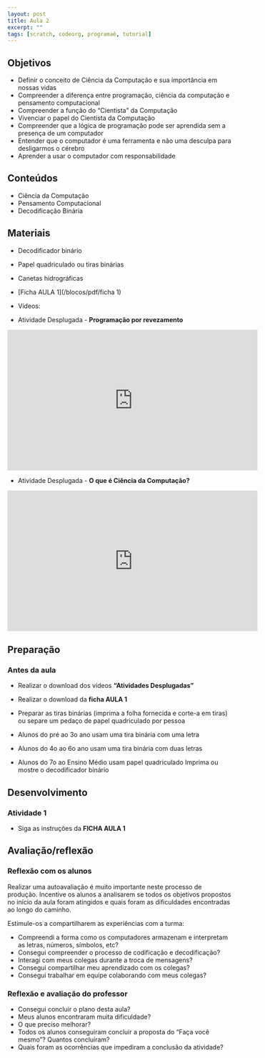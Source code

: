 ```yaml
---
layout: post
title: Aula 2
excerpt: ""
tags: [scratch, codeorg, programaê, tutorial]
---
```



## Objetivos

- Definir o conceito de Ciência da Computação e sua importância em nossas vidas
- Compreender a diferença entre programação, ciência da computação e pensamento computacional
- Compreender a função do “Cientista” da Computação
- Vivenciar o papel do Cientista da Computação
- Compreender que a lógica de programação pode ser aprendida sem a presença de um computador
- Entender que o computador é uma ferramenta e não uma desculpa para desligarmos o cérebro
- Aprender a usar o computador com responsabilidade

## Conteúdos
- Ciência da Computação
- Pensamento Computacional
- Decodificação Binária

## Materiais
- Decodificador binário
- Papel quadriculado ou tiras binárias
- Canetas hidrográficas
- [Ficha AULA 1](/blocos/pdf/ficha 1)

- Vídeos:
 - Atividade Desplugada - **Programação por revezamento**

 <iframe width="560" height="315" src="https://www.youtube.com/embed/FFpvtooUrzg" frameborder="0" allowfullscreen></iframe>


 - Atividade Desplugada - **O que é Ciência da Computação?**

 <iframe width="560" height="315" src="https://www.youtube.com/embed/HsXaVV6fFDY" frameborder="0" allowfullscreen></iframe>

## Preparação
### Antes da aula

 - Realizar o download dos vídeos **“Atividades Desplugadas”**
 - Realizar o download da **ficha AULA 1**
 - Preparar as tiras binárias (imprima a folha fornecida e corte-a em tiras) ou separe um pedaço de papel quadriculado por pessoa

  -  Alunos do pré ao 3o ano usam uma tira binária com uma letra

  - Alunos do 4o ao 6o ano usam uma tira binária com duas letras

  - Alunos do 7o ao Ensino Médio usam papel quadriculado
Imprima ou mostre o decodificador binário


## Desenvolvimento

### Atividade 1
 - Siga as instruções da **FICHA AULA 1**


## Avaliação/reflexão

### Reflexão com os alunos

Realizar uma autoavaliação é muito importante neste processo de produção. Incentive os alunos a analisarem se todos os objetivos propostos no início da aula foram atingidos e quais foram as dificuldades encontradas ao longo do caminho.

Estimule-os a compartilharem as experiências com a turma:

 - Compreendi a forma como os computadores armazenam e interpretam as letras, números, símbolos, etc?
 - Consegui compreender o processo de codificação e decodificação?
 - Interagi com meus colegas durante a troca de mensagens?
 - Consegui compartilhar meu aprendizado com os colegas?
 - Consegui trabalhar em equipe colaborando com meus colegas?

### Reflexão e avaliação do professor

 - Consegui concluir o plano desta aula?
 - Meus alunos encontraram muita dificuldade?
 - O que preciso melhorar?
 - Todos os alunos conseguiram concluir a proposta do “Faça você mesmo”? Quantos concluíram?
 - Quais foram as ocorrências que impediram a conclusão da atividade?
